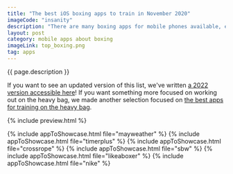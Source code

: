 ```yaml
---
title: "The best iOS boxing apps to train in November 2020"
imageCode: "insanity"
description: "There are many boxing apps for mobile phones available, either to get your news or train at home. We've built a selection of the best we found for the end of 2020 so you can keep on exercising during lockdown."
layout: post
category: mobile apps about boxing
imageLink: top_boxing.png
tag: apps
---
```


{{ page.description }}

If you want to see an updated version of this list, we've written [a 2022 version accessible here](/best-ios-boxing-apps-in-2022/)! If you want something more focused on working out on the heavy bag, we made another selection focused on [the best apps for training on the heavy bag](/best-apps-for-punching-bag/).

{% include preview.html %}

{% include appToShowcase.html file="mayweather" %}
{% include appToShowcase.html file="timerplus" %}
{% include appToShowcase.html file="crossrope" %}
{% include appToShowcase.html file="sbw" %}
{% include appToShowcase.html file="likeaboxer" %}
{% include appToShowcase.html file="nike" %}
